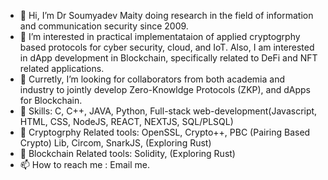 - 👋 Hi, I’m Dr Soumyadev Maity doing research in the field of information and communication security since 2009.
- 👀 I’m interested in practical implementataion of applied cryptogrphy based protocols for cyber security, cloud, and IoT.  Also, I am interested in dApp development in Blockchain, specifically related to DeFi and NFT related applications.
- 💞️ Curretly, I’m looking for collaborators from both academia and industry to jointly develop Zero-Knowldge Protocols (ZKP), and dApps for Blockchain.
- 🌱 Skills: C, C++, JAVA, Python, Full-stack web-development(Javascript, HTML, CSS, NodeJS, REACT, NEXTJS, SQL/PLSQL)
- 🌱 Cryptogrphy Related tools: OpenSSL, Crypto++, PBC (Pairing Based Crypto) Lib, Circom, SnarkJS, (Exploring Rust)
- 🌱 Blockchain Related tools: Solidity, (Exploring Rust)
- 📫 How to reach me : Email me.


<!---
SMaityCodes/SMaityCodes is a ✨ special ✨ repository because its `README.md` (this file) appears on your GitHub profile.
You can click the Preview link to take a look at your changes.
--->
